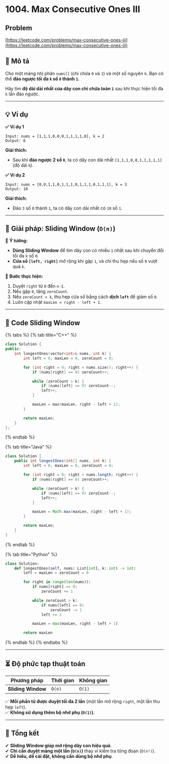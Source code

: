# 1004. Max Consecutive Ones III

## Problem

[https://leetcode.com/problems/max-consecutive-ones-iii](https://leetcode.com/problems/max-consecutive-ones-iii)

## **📌 Mô tả**

Cho một mảng nhị phân `nums[]` (chỉ chứa `0` và `1`) và một số nguyên `k`. Bạn có thể **đảo ngược tối đa `k` số `0` thành `1`**.

Hãy tìm **độ dài dài nhất của dãy con chỉ chứa toàn `1`** sau khi thực hiện tối đa `k` lần đảo ngược.

***

## **💡 Ví dụ**

**✅ Ví dụ 1**

```
Input: nums = [1,1,1,0,0,0,1,1,1,1,0], k = 2
Output: 6
```

**Giải thích:**

* Sau khi **đảo ngược 2 số `0`**, ta có dãy con dài nhất `[1,1,1,0,0,1,1,1,1,1]` (độ dài `6`).

**✅ Ví dụ 2**

```
Input: nums = [0,0,1,1,0,1,1,1,0,1,1,1,0,1,1,1], k = 3
Output: 10
```

**Giải thích:**

* Đảo `3` số `0` thành `1`, ta có dãy con dài nhất có `10` số `1`.

***

## **🚀 Giải pháp: Sliding Window (`O(n)`)**

📌 **Ý tưởng:**

* **Dùng Sliding Window** để tìm dãy con có nhiều `1` nhất sau khi chuyển đổi tối đa `k` số `0`.
* **Cửa sổ `[left, right]`** mở rộng khi gặp `1`, và chỉ thu hẹp nếu số `0` vượt quá `k`.

🔹 **Bước thực hiện:**

1. Duyệt `right` từ `0` đến `n-1`.
2. Nếu gặp `0`, tăng `zeroCount`.
3. Nếu `zeroCount > k`, thu hẹp cửa sổ bằng cách **dịch `left`** để giảm số `0`.
4. Luôn cập nhật `maxLen = right - left + 1`.

***

## **📜 Code Sliding Window**

{% tabs %}
{% tab title="C++" %}
```cpp
class Solution {
public:
    int longestOnes(vector<int>& nums, int k) {
        int left = 0, maxLen = 0, zeroCount = 0;

        for (int right = 0; right < nums.size(); right++) {
            if (nums[right] == 0) zeroCount++;

            while (zeroCount > k) {
                if (nums[left] == 0) zeroCount--;
                left++;
            }

            maxLen = max(maxLen, right - left + 1);
        }

        return maxLen;
    }
};
```
{% endtab %}

{% tab title="Java" %}
```java
class Solution {
    public int longestOnes(int[] nums, int k) {
        int left = 0, maxLen = 0, zeroCount = 0;

        for (int right = 0; right < nums.length; right++) {
            if (nums[right] == 0) zeroCount++;

            while (zeroCount > k) {
                if (nums[left] == 0) zeroCount--;
                left++;
            }

            maxLen = Math.max(maxLen, right - left + 1);
        }

        return maxLen;
    }
}
```
{% endtab %}

{% tab title="Python" %}
```python
class Solution:
    def longestOnes(self, nums: List[int], k: int) -> int:
        left = maxLen = zeroCount = 0

        for right in range(len(nums)):
            if nums[right] == 0:
                zeroCount += 1

            while zeroCount > k:
                if nums[left] == 0:
                    zeroCount -= 1
                left += 1

            maxLen = max(maxLen, right - left + 1)

        return maxLen
```
{% endtab %}
{% endtabs %}

***

## **⏳ Độ phức tạp thuật toán**

| Phương pháp        | Thời gian | Không gian |
| ------------------ | --------- | ---------- |
| **Sliding Window** | `O(n)`    | `O(1)`     |

✅ **Mỗi phần tử được duyệt tối đa 2 lần** (một lần mở rộng `right`, một lần thu hẹp `left`).\
✅ **Không sử dụng thêm bộ nhớ phụ (`O(1)`)**.

***

## **📌 Tổng kết**

✔ **Sliding Window giúp mở rộng dãy con hiệu quả**.\
✔ **Chỉ cần duyệt mảng một lần (`O(n)`)** thay vì kiểm tra từng đoạn (`O(n²)`).\
✔ **Dễ hiểu, dễ cài đặt, không cần dùng bộ nhớ phụ**.
